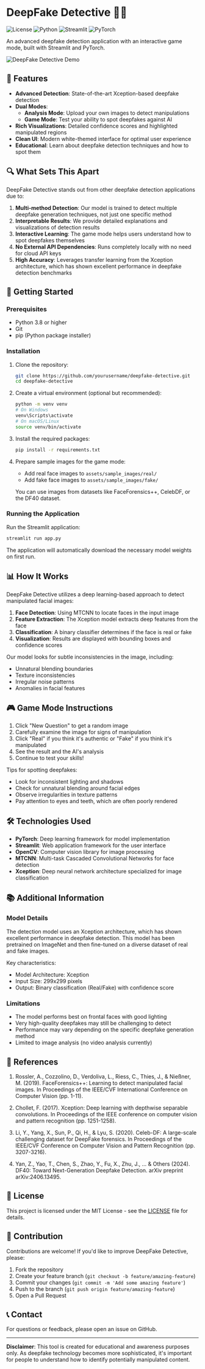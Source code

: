 # DeepFake Detective 🕵️‍♀️

![License](https://img.shields.io/badge/license-MIT-blue.svg)
![Python](https://img.shields.io/badge/python-3.8%2B-blue)
![Streamlit](https://img.shields.io/badge/streamlit-1.24.0-red)
![PyTorch](https://img.shields.io/badge/pytorch-2.0.1-orange)

An advanced deepfake detection application with an interactive game mode, built with Streamlit and PyTorch.

![DeepFake Detective Demo](assets/screenshots/demo.jpg)

## 🌟 Features

- **Advanced Detection**: State-of-the-art Xception-based deepfake detection
- **Dual Modes**: 
  - **Analysis Mode**: Upload your own images to detect manipulations
  - **Game Mode**: Test your ability to spot deepfakes against AI
- **Rich Visualizations**: Detailed confidence scores and highlighted manipulated regions
- **Clean UI**: Modern white-themed interface for optimal user experience
- **Educational**: Learn about deepfake detection techniques and how to spot them

## 🔍 What Sets This Apart

DeepFake Detective stands out from other deepfake detection applications due to:

1. **Multi-method Detection**: Our model is trained to detect multiple deepfake generation techniques, not just one specific method
2. **Interpretable Results**: We provide detailed explanations and visualizations of detection results
3. **Interactive Learning**: The game mode helps users understand how to spot deepfakes themselves
4. **No External API Dependencies**: Runs completely locally with no need for cloud API keys
5. **High Accuracy**: Leverages transfer learning from the Xception architecture, which has shown excellent performance in deepfake detection benchmarks

## 🚀 Getting Started

### Prerequisites

- Python 3.8 or higher
- Git
- pip (Python package installer)

### Installation

1. Clone the repository:
   ```bash
   git clone https://github.com/yourusername/deepfake-detective.git
   cd deepfake-detective
   ```

2. Create a virtual environment (optional but recommended):
   ```bash
   python -m venv venv
   # On Windows
   venv\Scripts\activate
   # On macOS/Linux
   source venv/bin/activate
   ```

3. Install the required packages:
   ```bash
   pip install -r requirements.txt
   ```

4. Prepare sample images for the game mode:
   - Add real face images to `assets/sample_images/real/`
   - Add fake face images to `assets/sample_images/fake/`
   
   You can use images from datasets like FaceForensics++, CelebDF, or the DF40 dataset.

### Running the Application

Run the Streamlit application:
```bash
streamlit run app.py
```

The application will automatically download the necessary model weights on first run.

## 📊 How It Works

DeepFake Detective utilizes a deep learning-based approach to detect manipulated facial images:

1. **Face Detection**: Using MTCNN to locate faces in the input image
2. **Feature Extraction**: The Xception model extracts deep features from the face
3. **Classification**: A binary classifier determines if the face is real or fake
4. **Visualization**: Results are displayed with bounding boxes and confidence scores

Our model looks for subtle inconsistencies in the image, including:
- Unnatural blending boundaries
- Texture inconsistencies
- Irregular noise patterns
- Anomalies in facial features

## 🎮 Game Mode Instructions

1. Click "New Question" to get a random image
2. Carefully examine the image for signs of manipulation
3. Click "Real" if you think it's authentic or "Fake" if you think it's manipulated
4. See the result and the AI's analysis
5. Continue to test your skills!

Tips for spotting deepfakes:
- Look for inconsistent lighting and shadows
- Check for unnatural blending around facial edges
- Observe irregularities in texture patterns
- Pay attention to eyes and teeth, which are often poorly rendered

## 🛠️ Technologies Used

- **PyTorch**: Deep learning framework for model implementation
- **Streamlit**: Web application framework for the user interface
- **OpenCV**: Computer vision library for image processing
- **MTCNN**: Multi-task Cascaded Convolutional Networks for face detection
- **Xception**: Deep neural network architecture specialized for image classification

## 📚 Additional Information

### Model Details

The detection model uses an Xception architecture, which has shown excellent performance in deepfake detection. This model has been pretrained on ImageNet and then fine-tuned on a diverse dataset of real and fake images.

Key characteristics:
- Model Architecture: Xception
- Input Size: 299x299 pixels
- Output: Binary classification (Real/Fake) with confidence score

### Limitations

- The model performs best on frontal faces with good lighting
- Very high-quality deepfakes may still be challenging to detect
- Performance may vary depending on the specific deepfake generation method
- Limited to image analysis (no video analysis currently)

## 🔗 References

1. Rossler, A., Cozzolino, D., Verdoliva, L., Riess, C., Thies, J., & Nießner, M. (2019). FaceForensics++: Learning to detect manipulated facial images. In Proceedings of the IEEE/CVF International Conference on Computer Vision (pp. 1-11).

2. Chollet, F. (2017). Xception: Deep learning with depthwise separable convolutions. In Proceedings of the IEEE conference on computer vision and pattern recognition (pp. 1251-1258).

3. Li, Y., Yang, X., Sun, P., Qi, H., & Lyu, S. (2020). Celeb-DF: A large-scale challenging dataset for DeepFake forensics. In Proceedings of the IEEE/CVF Conference on Computer Vision and Pattern Recognition (pp. 3207-3216).

4. Yan, Z., Yao, T., Chen, S., Zhao, Y., Fu, X., Zhu, J., ... & Others (2024). DF40: Toward Next-Generation Deepfake Detection. arXiv preprint arXiv:2406.13495.

## 📜 License

This project is licensed under the MIT License - see the [LICENSE](LICENSE) file for details.

## 🤝 Contribution

Contributions are welcome! If you'd like to improve DeepFake Detective, please:

1. Fork the repository
2. Create your feature branch (`git checkout -b feature/amazing-feature`)
3. Commit your changes (`git commit -m 'Add some amazing feature'`)
4. Push to the branch (`git push origin feature/amazing-feature`)
5. Open a Pull Request

## 📞 Contact

For questions or feedback, please open an issue on GitHub.

---

**Disclaimer**: This tool is created for educational and awareness purposes only. As deepfake technology becomes more sophisticated, it's important for people to understand how to identify potentially manipulated content.